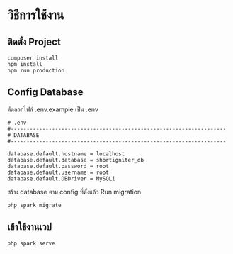 # วิธีการใช้งาน

## ติดตั้ง Project

```
composer install
npm install
npm run production
```

## Config Database

คัดลอกไฟล์ .env.example เป็น .env

```
# .env
#--------------------------------------------------------------------
# DATABASE
#--------------------------------------------------------------------

database.default.hostname = localhost
database.default.database = shortigniter_db
database.default.password = root
database.default.username = root
database.default.DBDriver = MySQLi

```

สร้าง database ตาม config ที่ตั้งแล้ว Run migration

```
php spark migrate
```

## เข้าใช้งานเวป

```
php spark serve
```
